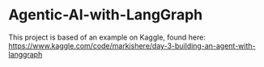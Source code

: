 # Agentic-AI-with-LangGraph

This project is based of an example on Kaggle, found here: https://www.kaggle.com/code/markishere/day-3-building-an-agent-with-langgraph

